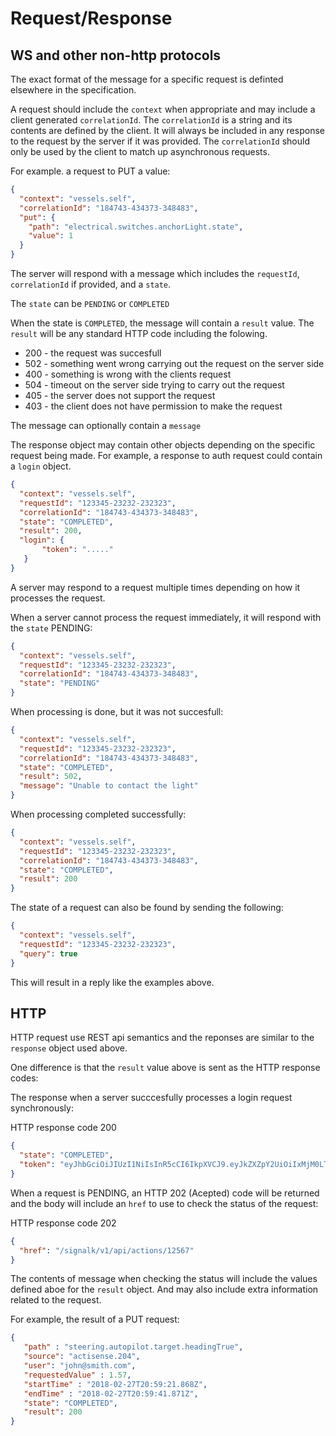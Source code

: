 # Request/Response

## WS and other non-http protocols

The exact format of the message for a specific request is definted elsewhere in the specification.

A request should include the `context` when appropriate and may include a client generated `correlationId`. The `correlationId` is a string and its contents are defined by the client. It will always be included in any response to the request by the server if it was provided. The `correlationId` should only be used by the client to match up asynchronous requests.


For example. a request to PUT a value:
```json
{
  "context": "vessels.self",
  "correlationId": "184743-434373-348483",
  "put": {
    "path": "electrical.switches.anchorLight.state",
    "value": 1
  }
}
```

The server will respond with a message which includes the `requestId`, `correlationId` if provided, and a `state`.

The `state` can be `PENDING` or `COMPLETED`

When the state is `COMPLETED`, the message will contain a `result` value. The `result` will be any standard HTTP code including the folowing.

- 200 - the request was succesfull
- 502 - something went wrong carrying out the request on the server side
- 400 - something is wrong with the clients request
- 504 - timeout on the server side trying to carry out the request
- 405 - the server does not support the request
- 403 - the client does not have permission to make the request

The message can optionally contain a `message`

The response object may contain other objects depending on the specific request being made. For example, a response to auth request could contain a `login` object.

```json
{
  "context": "vessels.self",
  "requestId": "123345-23232-232323",
  "correlationId": "184743-434373-348483",
  "state": "COMPLETED",
  "result": 200,
  "login": {
       "token": "....." 
   }
}
```

A server may respond to a request multiple times depending on how it processes the request.

When a server cannot process the request immediately, it will respond with the `state` PENDING:
```json
{
  "context": "vessels.self",
  "requestId": "123345-23232-232323",
  "correlationId": "184743-434373-348483",
  "state": "PENDING"
}
```

When processing is done, but it was not succesfull:
```json
{
  "context": "vessels.self",
  "requestId": "123345-23232-232323",
  "correlationId": "184743-434373-348483",
  "state": "COMPLETED",
  "result": 502,
  "message": "Unable to contact the light"
}
```

When processing completed successfully:
```json
{
  "context": "vessels.self",
  "requestId": "123345-23232-232323",
  "correlationId": "184743-434373-348483",
  "state": "COMPLETED",
  "result": 200
}
```

The state of a request can also be found by sending the following:

```json
{
  "context": "vessels.self",
  "requestId": "123345-23232-232323",
  "query": true
}
```

This will result in a reply like the examples above.

## HTTP

HTTP request use REST api semantics and the reponses are similar to the `response` object used above.

One difference is that the `result` value above is sent as the HTTP response codes:

The response when a server succcesfully processes a login request synchronously:

HTTP response code 200
```json
{
  "state": "COMPLETED",
  "token": "eyJhbGciOiJIUzI1NiIsInR5cCI6IkpXVCJ9.eyJkZXZpY2UiOiIxMjM0LTQ1NjUzLTM0MzQ1MyIsImlhdCI6MTUzNjg4NDY5MSwiZXhwIjoxNTY4NDQyMjkxfQ.5wypdKin5Q-gsi9aQ8sN1XBAP8bt3tNBT1WiIttm3qM"
}
```

When a request is PENDING, an HTTP 202 (Acepted) code will be returned and the body will include an `href` to use to check the status of the request:

HTTP response code 202
```json
{
  "href": "/signalk/v1/api/actions/12567"  
}
```

The contents of message when checking the status will include the values defined aboe for the `result` object. And may also include extra information related to the request.

For example, the result of a PUT request:
```json
{
   "path" : "steering.autopilot.target.headingTrue",
   "source": "actisense.204",
   "user": "john@smith.com",
   "requestedValue" : 1.57,
   "startTime" : "2018-02-27T20:59:21.868Z",
   "endTime" : "2018-02-27T20:59:41.871Z",
   "state": "COMPLETED",
   "result": 200
}
```
